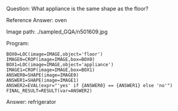 Question: What appliance is the same shape as the floor?

Reference Answer: oven

Image path: ./sampled_GQA/n501609.jpg

Program:

```
BOX0=LOC(image=IMAGE,object='floor')
IMAGE0=CROP(image=IMAGE,box=BOX0)
BOX1=LOC(image=IMAGE,object='appliance')
IMAGE1=CROP(image=IMAGE,box=BOX1)
ANSWER0=SHAPE(image=IMAGE0)
ANSWER1=SHAPE(image=IMAGE1)
ANSWER2=EVAL(expr="'yes' if {ANSWER0} == {ANSWER1} else 'no'")
FINAL_RESULT=RESULT(var=ANSWER2)
```
Answer: refrigerator

